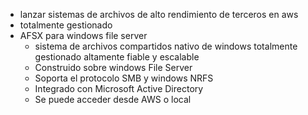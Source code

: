 - lanzar sistemas de archivos de alto rendimiento de terceros en aws
- totalmente gestionado
- AFSX para windows file server
	- sistema de archivos compartidos nativo de windows totalmente gestionado altamente fiable y escalable
	- Construido sobre windows File Server
	- Soporta el protocolo SMB y windows NRFS
	- Integrado con Microsoft Active Directory
	- Se puede acceder desde AWS o local